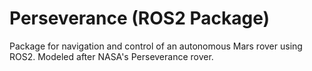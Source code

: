 # Perseverance (ROS2 Package)
Package for navigation and control of an autonomous Mars rover using ROS2. Modeled after NASA's Perseverance rover.